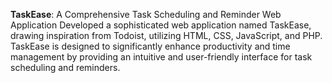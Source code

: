 **TaskEase**:
  A Comprehensive Task Scheduling and Reminder Web Application
  Developed a sophisticated web application named TaskEase, drawing inspiration from Todoist, utilizing HTML, CSS, JavaScript, and PHP. TaskEase is designed to significantly enhance       productivity and time management by providing an intuitive and user-friendly interface for task scheduling and reminders.

